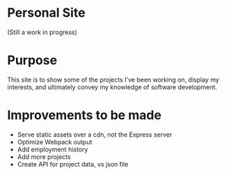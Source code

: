 # Personal Site
(Still a work in progress)

# Purpose
  This site is to show some of the projects I've been working on, display my interests, and ultimately convey my knowledge of software development.

# Improvements to be made
  - Serve static assets over a cdn, not the Express server
  - Optimize Webpack output
  - Add employment history
  - Add more projects
  - Create API for project data, vs json file
